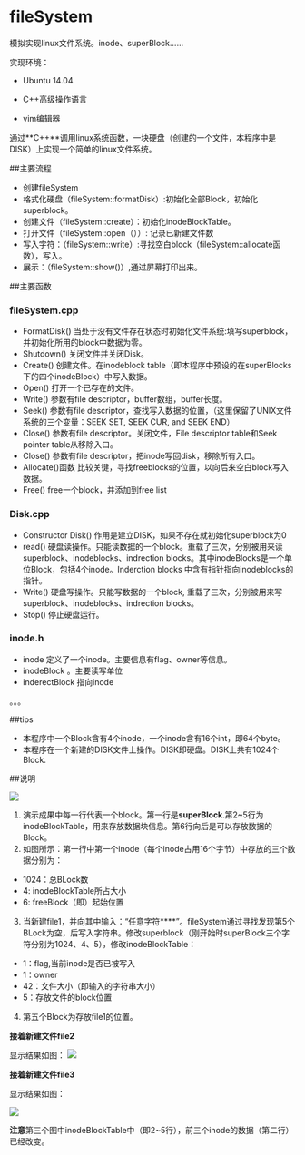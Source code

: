 # fileSystem
模拟实现linux文件系统。inode、superBlock......

实现环境：

- Ubuntu 14.04

- C++高级操作语言

- vim编辑器

通过**C++**调用linux系统函数，一块硬盘（创建的一个文件，本程序中是DISK）上实现一个简单的linux文件系统。


##主要流程
-	创建fileSystem
-	格式化硬盘（fileSystem::formatDisk）:初始化全部Block，初始化superblock。
-	创建文件（fileSystem::create）：初始化inodeBlockTable。
-	打开文件（fileSystem::open（））: 记录已新建文件数
-	写入字符：（fileSystem::write）:寻找空白block（fileSystem::allocate函数），写入。
-	展示：（fileSystem::show()）,通过屏幕打印出来。

##主要函数
### **fileSystem.cpp**
-	FormatDisk() 当处于没有文件存在状态时初始化文件系统:填写superblock，并初始化所用的block中数据为零。
-	 Shutdown() 关闭文件并关闭Disk。
-	Create() 创建文件。在inodeblock table（即本程序中预设的在superBlocks下的四个inodeBlock）中写入数据。
-	Open() 打开一个已存在的文件。
-	Write() 参数有file descriptor，buffer数组，buffer长度。
-	Seek() 参数有file descriptor，查找写入数据的位置，（这里保留了UNIX文件系统的三个变量：SEEK SET, SEEK CUR, and SEEK END）
-	Close() 参数有file descriptor。关闭文件，File descriptor table和Seek pointer table从移除入口。
-	Close() 参数有file descriptor，把inode写回disk，移除所有入口。
-	Allocate()函数 比较关键，寻找freeblocks的位置，以向后来空白block写入数据。
-	Free()  free一个block，并添加到free list

### **Disk.cpp**
-	Constructor Disk()   作用是建立DISK，如果不存在就初始化superblock为0
-	read() 硬盘读操作。只能读数据的一个block。重载了三次，分别被用来读superblock、inodeblocks、indrection blocks。其中inodeBlocks是一个单位Block，包括4个inode。Inderction blocks 中含有指针指向inodeblocks的指针。
-	Write() 硬盘写操作。只能写数据的一个block, 重载了三次，分别被用来写superblock、inodeblocks、indrection blocks。
-	Stop() 停止硬盘运行。
### **inode.h**
- inode 定义了一个inode。主要信息有flag、owner等信息。
- inodeBlock 。主要读写单位
- inderectBlock 指向inode

。。。

##tips

- 本程序中一个Block含有4个inode，一个inode含有16个int，即64个byte。
- 本程序在一个新建的DISK文件上操作。DISK即硬盘。DISK上共有1024个Block.

##说明

![](https://raw.githubusercontent.com/jybhaha/fileSystem/master/photes/new3-1.png)

1. 演示成果中每一行代表一个block。第一行是**superBlock**.第2~5行为inodeBlockTable，用来存放数据块信息。第6行向后是可以存放数据的Block。
2. 如图所示：第一行中第一个inode（每个inode占用16个字节）中存放的三个数据分别为：
 - 1024：总BLock数
 - 4:	 inodeBlockTable所占大小
 - 6:	freeBlock（即）起始位置
3. 当新建file1，并向其中输入：“任意字符****”。fileSystem通过寻找发现第5个BLock为空，后写入字符串。修改superblock（刚开始时superBlock三个字符分别为1024、4、5），修改inodeBlockTable：
  - 1：flag,当前inode是否已被写入
  - 1：owner
  - 42：文件大小（即输入的字符串大小）
  - 5：存放文件的block位置
4.  第五个Block为存放file1的位置。

**接着新建文件file2**

显示结果如图：
![](https://raw.githubusercontent.com/jybhaha/fileSystem/master/photes/new3-2.png)


**接着新建文件file3**

显示结果如图：

![](https://raw.githubusercontent.com/jybhaha/fileSystem/master/photes/new3-3.png)


**注意**第三个图中inodeBlockTable中（即2~5行），前三个inode的数据（第二行）已经改变。


